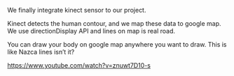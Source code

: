 We finally integrate kinect sensor to our project.

Kinect detects the human contour, and we map these data to google map.
We use directionDisplay API and lines on map is real road. 

You can draw your body on google map anywhere you want to draw.
This is like Nazca lines isn’t it?

https://www.youtube.com/watch?v=znuwt7D10-s
